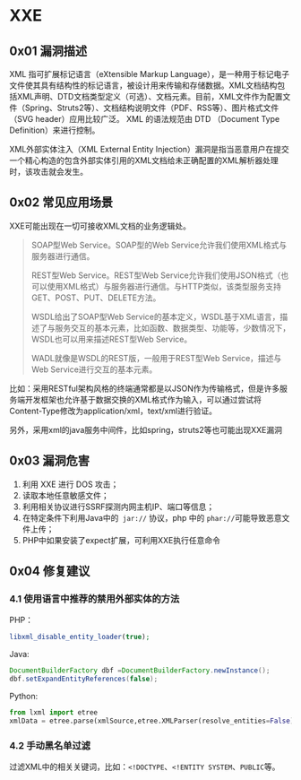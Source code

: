 # XXE

## 0x01 漏洞描述

XML 指可扩展标记语言（eXtensible Markup Language），是一种用于标记电子文件使其具有结构性的标记语言，被设计用来传输和存储数据。XML文档结构包括XML声明、DTD文档类型定义（可选）、文档元素。目前，XML文件作为配置文件（Spring、Struts2等）、文档结构说明文件（PDF、RSS等）、图片格式文件（SVG header）应用比较广泛。 XML 的语法规范由 DTD （Document Type Definition）来进行控制。

XML外部实体注入（XML External Entity Injection）漏洞是指当恶意用户在提交一个精心构造的包含外部实体引用的XML文档给未正确配置的XML解析器处理时，该攻击就会发生。

## 0x02 常见应用场景

XXE可能出现在一切可接收XML文档的业务逻辑处。

> SOAP型Web Service。SOAP型的Web Service允许我们使用XML格式与服务器进行通信。
>
> REST型Web Service。REST型Web Service允许我们使用JSON格式（也可以使用XML格式）与服务器进行通信。与HTTP类似，该类型服务支持GET、POST、PUT、DELETE方法。
>
> WSDL给出了SOAP型Web Service的基本定义，WSDL基于XML语言，描述了与服务交互的基本元素，比如函数、数据类型、功能等，少数情况下，WSDL也可以用来描述REST型Web Service。
>
> WADL就像是WSDL的REST版，一般用于REST型Web Service，描述与Web Service进行交互的基本元素。

比如：采用RESTful架构风格的终端通常都是以JSON作为传输格式，但是许多服务端开发框架也允许基于数据交换的XML格式作为输入，可以通过尝试将 Content-Type修改为application/xml，text/xml进行验证。

另外，采用xml的java服务中间件，比如spring，struts2等也可能出现XXE漏洞

## 0x03 漏洞危害

1. 利用 XXE 进行 DOS 攻击；
2. 读取本地任意敏感文件；
3. 利用相关协议进行SSRF探测内网主机IP、端口等信息；
4. 在特定条件下利用Java中的` jar://` 协议，php 中的 `phar://`可能导致恶意文件上传；
5. PHP中如果安装了expect扩展，可利用XXE执行任意命令

## 0x04 修复建议

### 4.1 使用语言中推荐的禁用外部实体的方法

PHP：

```php
libxml_disable_entity_loader(true);
```

Java:

```java
DocumentBuilderFactory dbf =DocumentBuilderFactory.newInstance();
dbf.setExpandEntityReferences(false);
```

Python:

```python
from lxml import etree
xmlData = etree.parse(xmlSource,etree.XMLParser(resolve_entities=False))
```

### 4.2 手动黑名单过滤

过滤XML中的相关关键词，比如：`<!DOCTYPE`、`<!ENTITY SYSTEM`、`PUBLIC`等。
